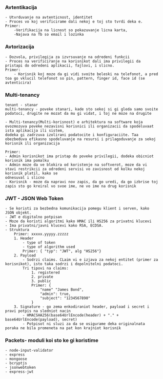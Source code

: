 ### Avtentikacija

    - Utvrduvanje na avtenticnost, identitet
    - Proces vo koj verificirame dali nekoj e toj sto tvrdi deka e.
    Primer:
        -Verifikacija na licnost so pokazuvanje licna karta,
        -Najava na fb so email i lozinka

### Avtorizacija

    - Dozvola, privilegija za izvrsuvanje na odredeni funkcii
    - Proces na verificiranje na korisnikot dali ima privilegii da pristapi do odredeni aplikacii, fajlovi, i slicno.
    Primer:
        - Korisnik koj moze da gi vidi svoite beleski na telefonot, a pred toa go vklucil telefonot so pin, pattern, finger id, face id (se avtenticira)

### Multi-tenancy

    tenant - stanar
    multi-tenancy - poveke stanari, kade sto sekoj si gi gleda samo svoite podatoci, drugite ne mozat da mu gi vidat, i toj ne moze na drugite

    - Multi-tenancy(Multi-korisnost) e arhitektura na software koja ovozmozuva poveke nezavisni korisnici ili organizacii da spodeluvaat ista aplikacija ili sistem,
    dodeka gi zadrzuva izolirani podatocite i konfiguraciite. Taa obezbeduva efikasno spodeluvanje na resursi i prilagoduvanje za sekoj korisnik ili organizacija

    Primer:
    - Admin korisnikot ima pristap do poveke privilegii, dodeka obicniot korisnik ima pomalku
    - Admin moze da ve blokira od koristenje na softverot, moze da vi stavi restrikcii za odredeni servisi vo zavisnost od kolku nekoj korisnik platil, kako se
    odnesuval i slicno
    - Korisnik - moze da napravi nov zapis, da go uredi, da go izbrise toj zapis sto go kreiral vo svoe ime, ne vo ime na drug korisnik

### JWT - JSON Web Token

    - Se koristi za bezbedna komunikacija pomegu klient i serven, kako JSON objekt.
    - JWT e digitalno potpisan
    - Moze da koristi algoritmi kako HMAC ili HS256 za privatni klucevi
    - Ima privatni/javni klucevi kako RSA, ECDSA.
    - Struktura
        Primer: xxxxx.yyyyy.zzzzz
        1. Header
            - type of token
            - type of algorithm used
            Primer: { "typ": "JWT", alg "HS256"}
        2. Payload
            - Sodrzi claims. CLaim vi e izjava za nekoj entitet (primer za korisnikot), isto taka sodrzi i dopolnitelni podatoci.
            Tri tipovi na claims:
                1. registered
                2. private
                3. public
                Primer: {
                    "name" "James Bond",
                    "admin": true,
                    "subject": "1234567890"
                }
        3. Signature - go zema enkodiraniot header, payload i secret i pravi potpis na sledniot nacin
            - HMACSHA256(base64UrlEncode(header) + "." + base64UrlEncode(payload), secret)
            - Potpisot ni sluzi za da se osigurame deka originalnata poraka ne bila promeneta na pat kon krajniot korisnik

### Packets- moduli koi sto ke gi koristime

    - node-input-validator
    - express
    - mongoose
    - bcryptjs
    - jsonwebtoken
    - express-jwt